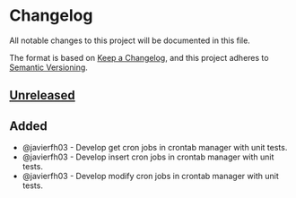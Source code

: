 # Changelog
All notable changes to this project will be documented in this file.

The format is based on [Keep a Changelog](https://keepachangelog.com/en/1.0.0/), and this project adheres to [Semantic Versioning](https://semver.org/spec/v2.0.0.html).

## [Unreleased]
## Added
- @javierfh03 - Develop get cron jobs in crontab manager with unit tests.
- @javierfh03 - Develop insert cron jobs in crontab manager with unit tests.
- @javierfh03 - Develop modify cron jobs in crontab manager with unit tests.

[Unreleased]: https://github.com/Lagatrix/crontab_lib.git

